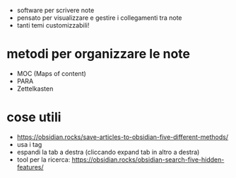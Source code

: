* software per scrivere note
* pensato per visualizzare e gestire i collegamenti tra note
* tanti temi customizzabili!

# metodi per organizzare le note
*  MOC (Maps of content)
* PARA
* Zettelkasten
# cose utili
* https://obsidian.rocks/save-articles-to-obsidian-five-different-methods/
* usa i tag
* espandi la tab a destra (cliccando expand tab in altro a destra)
* tool per la ricerca: https://obsidian.rocks/obsidian-search-five-hidden-features/